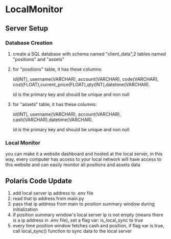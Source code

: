 # LocalMonitor

## Server Setup

### Database Creation
1. create a SQL database with schema named "client_data",2 tables named "positions" and "assets"

2. for "positions" table, it has these columns:
   
     id(INT), username(VARCHAR), account(VARCHAR), code(VARCHAR), cost(FLOAT),current_price(FLOAT),qty(INT),datetime(VARCHAR).
     
     id is the primary key and should be unique and non null
   
4. for "assets" table, it has these columns:
     
     id(INT), username(VARCHAR), account(VARCHAR), cash(VARCHAR),datetime(VARCHAR).
     
     id is the primary key and should be unique and non null


### Local Monitor

you can make it a website dashboard and hosted at the local server, in this way, every computer has access to your local network will have access to this website and can easily monitor all positions and assets data

## Polaris Code Update

1. add local server ip address to .env file
2. read that ip address from main.py
3. pass that ip address from main to position summary window during initialization
4. if position summary window's local server ip is not empty (means there is a ip address in .env file), set a flag var: is_local_sync to true
5. every time position window fetches cash and position, if flag var is true, call local_sync() function to sync data to the local server
